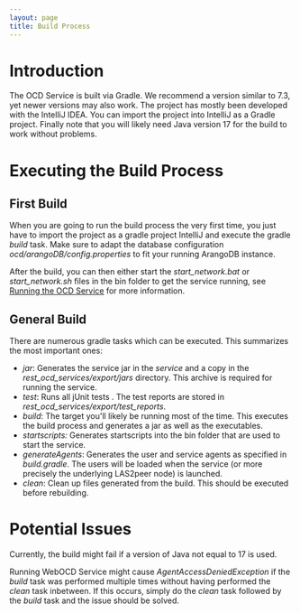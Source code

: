 ```yaml
---
layout: page
title: Build Process
---
```


# Introduction
The OCD Service is built via Gradle. We recommend a version similar to 7.3, yet newer versions may also work. The project has mostly been developed with the IntelliJ IDEA. You can import the project into IntelliJ as a Gradle project. Finally note that you will likely need Java version 17 for the build to work without problems.

# Executing the Build Process

## First Build
When you are going to run the build process the very first time, you just have to import the project as a gradle project IntelliJ and execute the gradle *build* task. Make sure to adapt the database configuration _ocd/arangoDB/config.properties_ to fit your running ArangoDB instance.

After the build, you can then either start the _start_network.bat_ or _start_network.sh_ files in the bin folder to get the service running, see [Running the OCD Service](/REST-OCD-Services/pages/wiki/running) for more information.

## General Build
There are numerous gradle tasks which can be executed. This summarizes the most important ones:
+ _jar_: Generates the service jar in the _service_ and a copy in the _rest\_ocd\_services/export/jars_ directory. This archive is required for running the service.
+ _test_: Runs all jUnit tests . The test reports are stored in _rest\_ocd\_services/export/test_reports_.
+ _build_: The target you'll likely be running most of the time. This executes the build process and generates a jar as well as the executables.
+ _startscripts:_ Generates startscripts into the bin folder that are used to start the service.
+ _generateAgents_: Generates the user and service agents as specified in _build.gradle_. The users will be loaded when the service (or more precisely the underlying LAS2peer node) is launched.
+ _clean_: Clean up files generated from the build. This should be executed before rebuilding.


# Potential Issues
Currently, the build might fail if a version of Java not equal to 17 is used.

Running WebOCD Service might cause *AgentAccessDeniedException* if the *build* task was performed multiple times without having performed the *clean* task inbetween. If this occurs, simply do the *clean* task followed by the *build* task and the issue should be solved.

